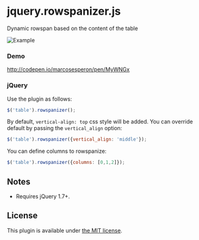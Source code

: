# jquery.rowspanizer.js
Dynamic rowspan based on the content of the table

![Example](http://i.imgur.com/qLRHlzV.png)

### Demo

<http://codepen.io/marcosesperon/pen/MyWNGx>

### jQuery

Use the plugin as follows:

```js
$('table').rowspanizer();
```

By default, `vertical-align: top` css style will be added. You can override default by passing the `vertical_align` option:
```js
$('table').rowspanizer({vertical_align: 'middle'});
```

You can define columns to rowspanize:

```js
$('table').rowspanizer({columns: [0,1,2]});
```

## Notes

* Requires jQuery 1.7+.

## License

This plugin is available under [the MIT license](http://mths.be/mit).

